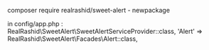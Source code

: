 composer require realrashid/sweet-alert - newpackage

in config/app.php :
RealRashid\SweetAlert\SweetAlertServiceProvider::class,
'Alert' => RealRashid\SweetAlert\Facades\Alert::class,

